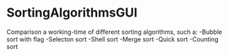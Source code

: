 # SortingAlgorithmsGUI
Comparison a working-time of different sorting algorithms, such a: 
-Bubble sort with flag
-Selecton sort
-Shell sort
-Merge sort
-Quick sort
-Counting sort
